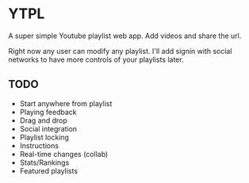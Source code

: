 # YTPL
A super simple Youtube playlist web app. Add videos and share the url.

Right now any user can modify any playlist. I'll add signin with social networks to have more controls of your playlists later.

## TODO
* Start anywhere from playlist
* Playing feedback
* Drag and drop
* Social integration
* Playlist locking
* Instructions
* Real-time changes (collab)
* Stats/Rankings
* Featured playlists
